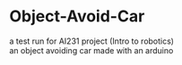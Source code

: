 # Object-Avoid-Car
a test run for AI231 project (Intro to robotics) <br>
an object avoiding car made with an arduino
